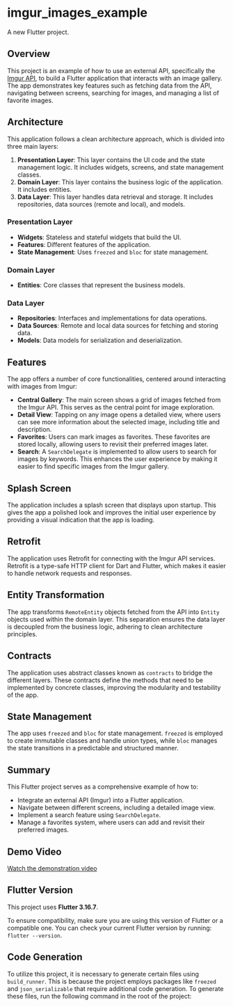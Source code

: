 # imgur_images_example

A new Flutter project.

## Overview

This project is an example of how to use an external API, specifically
the [Imgur API](https://apidocs.imgur.com/), to build a Flutter application that interacts with an
image gallery. The app demonstrates key features such as fetching data from the API, navigating
between screens, searching for images, and managing a list of favorite images.

## Architecture

This application follows a clean architecture approach, which is divided into three main layers:

1. **Presentation Layer**: This layer contains the UI code and the state management logic. It
   includes widgets, screens, and state management classes.
2. **Domain Layer**: This layer contains the business logic of the application. It includes
   entities.
3. **Data Layer**: This layer handles data retrieval and storage. It includes repositories, data
   sources (remote and local), and models.

### Presentation Layer

- **Widgets**: Stateless and stateful widgets that build the UI.
- **Features**: Different features of the application.
- **State Management**: Uses `freezed` and `bloc` for state management.

### Domain Layer

- **Entities**: Core classes that represent the business models.

### Data Layer

- **Repositories**: Interfaces and implementations for data operations.
- **Data Sources**: Remote and local data sources for fetching and storing data.
- **Models**: Data models for serialization and deserialization.

## Features

The app offers a number of core functionalities, centered around interacting with images from Imgur:

- **Central Gallery**: The main screen shows a grid of images fetched from the Imgur API. This
  serves as the central point for image exploration.
- **Detail View**: Tapping on any image opens a detailed view, where users can see more information
  about the selected image, including title and description.
- **Favorites**: Users can mark images as favorites. These favorites are stored locally, allowing
  users to revisit their preferred images later.
- **Search**: A `SearchDelegate` is implemented to allow users to search for images by keywords.
  This enhances the user experience by making it easier to find specific images from the Imgur
  gallery.

## Splash Screen

The application includes a splash screen that displays upon startup. This gives the app a polished
look and improves the initial user experience by providing a visual indication that the app is
loading.

## Retrofit

The application uses Retrofit for connecting with the Imgur API services. Retrofit is a type-safe
HTTP client for Dart and Flutter, which makes it easier to handle network requests and responses.

## Entity Transformation

The app transforms `RemoteEntity` objects fetched from the API into `Entity` objects used within the
domain layer. This separation ensures the data layer is decoupled from the business logic, adhering
to clean architecture principles.

## Contracts

The application uses abstract classes known as `contracts` to bridge the different layers. These
contracts define the methods that need to be implemented by concrete classes, improving the
modularity and testability of the app.

## State Management

The app uses `freezed` and `bloc` for state management. `freezed` is employed to create immutable
classes and handle union types, while `bloc` manages the state transitions in a predictable and
structured manner.

## Summary

This Flutter project serves as a comprehensive example of how to:

- Integrate an external API (Imgur) into a Flutter application.
- Navigate between different screens, including a detailed image view.
- Implement a search feature using `SearchDelegate`.
- Manage a favorites system, where users can add and revisit their preferred images.

## Demo Video

[Watch the demonstration video](./assets/video/readme_video.mp4)

## Flutter Version

This project uses **Flutter 3.16.7**.

To ensure compatibility, make sure you are using this version of Flutter or a compatible one. You
can check your current Flutter version by running: `flutter --version`.

## Code Generation

To utilize this project, it is necessary to generate certain files using `build_runner`. This is because the project employs packages like `freezed` and `json_serializable` that require additional code generation. To generate these files, run the following command in the root of the project:
